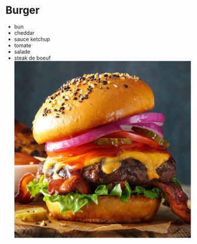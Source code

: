# Burger

- bun
- cheddar
- sauce ketchup
- tomate
- salade
- steak de boeuf
![burger](./burger.jpg)